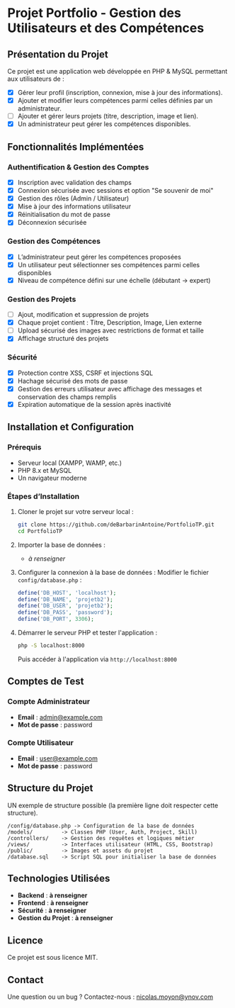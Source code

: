 # Projet Portfolio - Gestion des Utilisateurs et des Compétences

## Présentation du Projet
Ce projet est une application web développée en PHP & MySQL permettant aux utilisateurs de :
- [X] Gérer leur profil (inscription, connexion, mise à jour des informations).
- [X] Ajouter et modifier leurs compétences parmi celles définies par un administrateur.
- [ ] Ajouter et gérer leurs projets (titre, description, image et lien).
- [X] Un administrateur peut gérer les compétences disponibles.

## Fonctionnalités Implémentées

### Authentification & Gestion des Comptes
- [X] Inscription avec validation des champs
- [X] Connexion sécurisée avec sessions et option "Se souvenir de moi"
- [X] Gestion des rôles (Admin / Utilisateur)
- [X] Mise à jour des informations utilisateur
- [X] Réinitialisation du mot de passe
- [X] Déconnexion sécurisée

### Gestion des Compétences
- [X] L’administrateur peut gérer les compétences proposées
- [X] Un utilisateur peut sélectionner ses compétences parmi celles disponibles
- [X] Niveau de compétence défini sur une échelle (débutant → expert)

### Gestion des Projets
- [ ] Ajout, modification et suppression de projets
- [X] Chaque projet contient : Titre, Description, Image, Lien externe
- [ ] Upload sécurisé des images avec restrictions de format et taille
- [X] Affichage structuré des projets

### Sécurité
- [X] Protection contre XSS, CSRF et injections SQL
- [X] Hachage sécurisé des mots de passe
- [X] Gestion des erreurs utilisateur avec affichage des messages et conservation des champs remplis
- [X] Expiration automatique de la session après inactivité

## Installation et Configuration

### Prérequis
- Serveur local (XAMPP, WAMP, etc.)
- PHP 8.x et MySQL
- Un navigateur moderne

### Étapes d’Installation
1. Cloner le projet sur votre serveur local :
   ```sh
   git clone https://github.com/deBarbarinAntoine/PortfolioTP.git
   cd PortfolioTP
   ```
2. Importer la base de données :
    - *à renseigner*

3. Configurer la connexion à la base de données :
   Modifier le fichier `config/database.php` :
   ```php
   define('DB_HOST', 'localhost');
   define('DB_NAME', 'projetb2');
   define('DB_USER', 'projetb2');
   define('DB_PASS', 'password');
   define('DB_PORT', 3306);
   ```

4. Démarrer le serveur PHP et tester l'application :
   ```sh
   php -S localhost:8000
   ```
   Puis accéder à l'application via `http://localhost:8000`

## Comptes de Test

### Compte Administrateur
- **Email** : admin@example.com
- **Mot de passe** : password

### Compte Utilisateur
- **Email** : user@example.com
- **Mot de passe** : password

## Structure du Projet

UN exemple de structure possible (la première ligne doit respecter cette structure).

```
/config/database.php -> Configuration de la base de données
/models/         -> Classes PHP (User, Auth, Project, Skill)
/controllers/    -> Gestion des requêtes et logiques métier
/views/          -> Interfaces utilisateur (HTML, CSS, Bootstrap)
/public/         -> Images et assets du projet
/database.sql    -> Script SQL pour initialiser la base de données
```

## Technologies Utilisées
- **Backend** : **à renseigner**
- **Frontend** : **à renseigner**
- **Sécurité** : **à renseigner**
- **Gestion du Projet** : **à renseigner**

## Licence
Ce projet est sous licence MIT.

## Contact
Une question ou un bug ? Contactez-nous : nicolas.moyon@ynov.com
